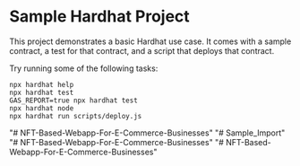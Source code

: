 # Sample Hardhat Project

This project demonstrates a basic Hardhat use case. It comes with a sample contract, a test for that contract, and a script that deploys that contract.

Try running some of the following tasks:

```shell
npx hardhat help
npx hardhat test
GAS_REPORT=true npx hardhat test
npx hardhat node
npx hardhat run scripts/deploy.js
```
"# NFT-Based-Webapp-For-E-Commerce-Businesses" 
"# Sample_Import" 
"# NFT-Based-Webapp-For-E-Commerce-Businesses" 
"# NFT-Based-Webapp-For-E-Commerce-Businesses" 
